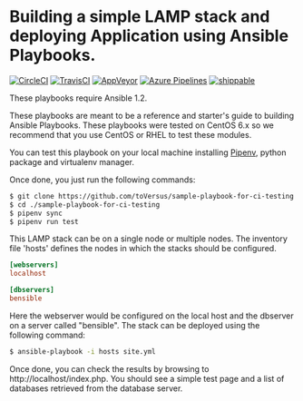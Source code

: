 # Building a simple LAMP stack and deploying Application using Ansible Playbooks.

[![CircleCI](https://circleci.com/gh/toVersus/sample-playbook-for-ci-testing.svg?style=svg)](https://circleci.com/gh/toVersus/sample-playbook-for-ci-testing)
[![TravisCI](https://travis-ci.org/toVersus/sample-playbookfor-ci-testing.svg?branch=master)](https://travis-ci.org/toVersus/sample-playbookfor-ci-testing)
[![AppVeyor](https://ci.appveyor.com/api/projects/status/bagbu5l6qvvqtnso?svg=true)](https://ci.appveyor.com/project/toVersus/sample-playbookfor-ci-testing)
[![Azure Pipelines](https://dev.azure.com/toversus/sample-role-for-ci-testing/_apis/build/status/toVersus.sample-playbook-for-ci-testing)](https://dev.azure.com/toversus/sample-role-for-ci-testing/_build/latest?definitionId=2)
[![shippable](https://api.shippable.com/projects/5bf2d1d73038210700d6b38f/badge?branch=master)](https://app.shippable.com/github/toVersus/sample-playbook-for-ci-testing/dashboard)


These playbooks require Ansible 1.2.

These playbooks are meant to be a reference and starter's guide to building Ansible Playbooks. These playbooks were tested on CentOS 6.x so we recommend that you use CentOS or RHEL to test these modules.

You can test this playbook on your local machine installing [Pipenv](https://github.com/pypa/pipenv), python package and virtualenv manager.

Once done, you just run the following commands:

```bash
$ git clone https://github.com/toVersus/sample-playbook-for-ci-testing.git
$ cd ./sample-playbook-for-ci-testing
$ pipenv sync
$ pipenv run test
```

This LAMP stack can be on a single node or multiple nodes. The inventory file 'hosts' defines the nodes in which the stacks should be configured.

```ini
[webservers]
localhost

[dbservers]
bensible
```

Here the webserver would be configured on the local host and the dbserver on a
server called "bensible". The stack can be deployed using the following
command:

```bash
$ ansible-playbook -i hosts site.yml
```

Once done, you can check the results by browsing to http://localhost/index.php. You should see a simple test page and a list of databases retrieved from the database server.
